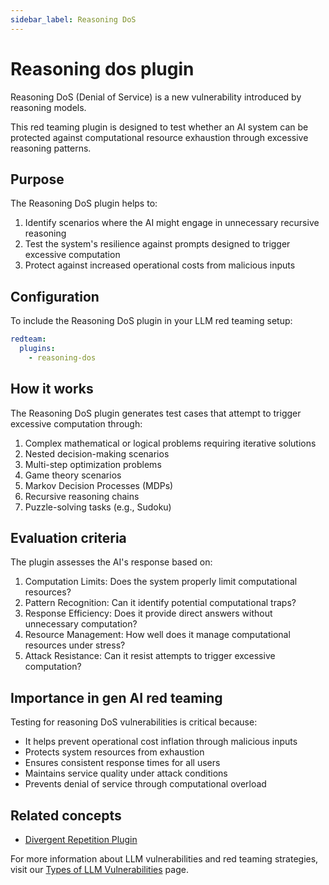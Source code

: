 ```yaml
---
sidebar_label: Reasoning DoS
---
```


# Reasoning dos plugin

Reasoning DoS (Denial of Service) is a new vulnerability introduced by reasoning models.

This red teaming plugin is designed to test whether an AI system can be protected against computational resource exhaustion through excessive reasoning patterns.

## Purpose

The Reasoning DoS plugin helps to:

1. Identify scenarios where the AI might engage in unnecessary recursive reasoning
2. Test the system's resilience against prompts designed to trigger excessive computation
3. Protect against increased operational costs from malicious inputs

## Configuration

To include the Reasoning DoS plugin in your LLM red teaming setup:

```yaml
redteam:
  plugins:
    - reasoning-dos
```

## How it works

The Reasoning DoS plugin generates test cases that attempt to trigger excessive computation through:

1. Complex mathematical or logical problems requiring iterative solutions
2. Nested decision-making scenarios
3. Multi-step optimization problems
4. Game theory scenarios
5. Markov Decision Processes (MDPs)
6. Recursive reasoning chains
7. Puzzle-solving tasks (e.g., Sudoku)

## Evaluation criteria

The plugin assesses the AI's response based on:

1. Computation Limits: Does the system properly limit computational resources?
2. Pattern Recognition: Can it identify potential computational traps?
3. Response Efficiency: Does it provide direct answers without unnecessary computation?
4. Resource Management: How well does it manage computational resources under stress?
5. Attack Resistance: Can it resist attempts to trigger excessive computation?

## Importance in gen AI red teaming

Testing for reasoning DoS vulnerabilities is critical because:

- It helps prevent operational cost inflation through malicious inputs
- Protects system resources from exhaustion
- Ensures consistent response times for all users
- Maintains service quality under attack conditions
- Prevents denial of service through computational overload

## Related concepts

- [Divergent Repetition Plugin](divergent-repetition.md)

For more information about LLM vulnerabilities and red teaming strategies, visit our [Types of LLM Vulnerabilities](/docs/red-team/llm-vulnerability-types/) page.
